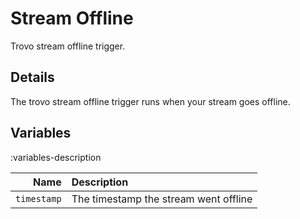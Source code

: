 # Stream Offline
Trovo stream offline trigger.

## Details
The trovo stream offline trigger runs when your stream goes offline.

## Variables
:variables-description

Name | Description
----:|:------------
`timestamp` | The timestamp the stream went offline